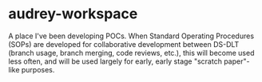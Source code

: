 # audrey-workspace
A place I've been developing POCs. When Standard Operating Procedures (SOPs) are developed for collaborative development between DS-DLT (branch usage, branch merging, code reviews, etc.), this will become used less often, and will be used largely for early, early stage "scratch paper"-like purposes.
